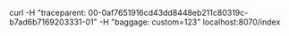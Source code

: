 


curl -H "traceparent: 00-0af7651916cd43dd8448eb211c80319c-b7ad6b7169203331-01" -H "baggage: custom=123" localhost:8070/index